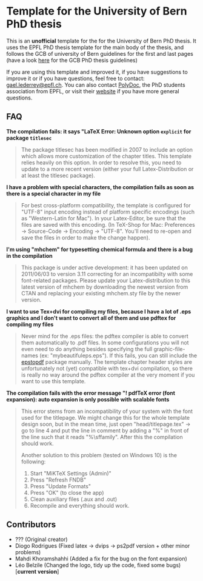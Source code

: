 # Template for the University of Bern PhD thesis

This is an **unofficial** template for the for the University of Bern PhD thesis. It uses the EPFL PhD thesis template for the main body of the thesis, and follows the GCB of university of Bern guidelines for the first and last pages (have a look [here](https://www.gcb.unibe.ch/phd_program/phd_degree/index_eng.html) for the GCB PhD thesis guidelines)

If you are using this template and improved it, if you have suggestions to improve it or if you have questions, feel free to contact: [gael.lederrey@epfl.ch](mailto:gael.lederrey@epfl.ch). You can also contact [PolyDoc](mailto:polydoc@epfl.ch), the PhD students association from EPFL, or visit their [website](http://polydoc.epfl.ch) if you have more general questions.

## FAQ 

**The compilation fails: it says "LaTeX Error: Unknown option `explicit` for package `titlesec`**
> The package titlesec has been modified in 2007 to include an option which allows more customization of the chapter titles. This template relies heavily on this option. In order to resolve this, you need to update to a more recent version (either your full Latex-Distribution or at least the titlesec package).

**I have a problem with special characters, the compilation fails as soon as there is a special character in my file**
> For best cross-platform compatibility, the template is configured for "UTF-8" input encoding instead of platform specific encodings (such as "Western-Latin for Mac"). In your Latex-Editor, be sure that the files are saved with this encoding.
(In TeX-Shop for Mac: Preferences -&gt; Source-Code -&gt; Encoding -&gt; "UTF-8". You'll need to re-open and save the files in order to make the change happen).

**I'm using "mhchem" for typesetting chemical formula and there is a bug in the compilation**
> This package is under active development: it has been updated on 2011/06/03 to version 3.11 correcting for an incompatibilty with some font-related packages. Please update your Latex-distribution to this latest version of mhchem by downloading the newest version from CTAN and replacing your existing mhchem.sty file by the newer version.

**I want to use Tex+dvi for compiling my files, because I have a lot of .eps graphics and I don't want to convert all of them and use pdftex for compiling my files**
> Never mind for the .eps files: the pdftex compiler is able to convert them automatically to .pdf files. In some configurations you will not even need to do anything besides specifying the full graphic-file-names (ex: "mybeautifuleps.eps"). If this fails, you can still include the [epstopdf](https://ctan.org/pkg/epstopdf?lang=en) package manually.
The template chapter header styles are unfortunately not (yet) compatible with tex+dvi compilation, so there is really no way around the pdftex compiler at the very moment if you want to use this template.

**The compilation fails with the error message "! pdfTeX error (font expansion): auto expansion is only possible with scalable fonts**
> This error stems from an incompatibility of your system with the font used for the titlepage. We might change this for the whole template design soon, but in the mean time, just open "head/titlepage.tex" -&gt; go to line 4 and put the line in comment by adding a "%" in front of the line such that it reads "%\sffamily". After this the compilation should work.
>
> Another solution to this problem (tested on Windows 10) is the following:
>  1. Start "MiKTeX Settings (Admin)"
>  2. Press "Refresh FNDB"
>  3. Press "Update Formats"
>  4. Press "OK" (to close the app)
>  5. Clean auxiliary files (.aux and .out)
>  6. Recompile and everything should work.

## Contributors

* ??? (Original creator)
* Diogo Rodrigues (Fixed latex -> dvips -> ps2pdf version + other minor problems)
* Mahdi Khoramshahhi (Added a fix for the bug on the font expansion) 
* Léo Belzile (Changed the logo, tidy up the code, fixed some bugs) [**current version**]
